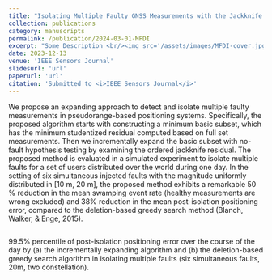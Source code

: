 ```yaml
---
title: "Isolating Multiple Faulty GNSS Measurements with the Jackknife Residual - An Incrementally Expanding Approach"
collection: publications
category: manuscripts
permalink: /publication/2024-03-01-MFDI
excerpt: "Some Description <br/><img src='/assets/images/MFDI-cover.jpg'  width = '500'>"
date: 2023-12-13
venue: 'IEEE Sensors Journal'
slidesurl: 'url'
paperurl: 'url'
citation: 'Submitted to <i>IEEE Sensors Journal</i>'
---
```


We propose an expanding approach to detect and isolate multiple faulty measurements in pseudorange-based positioning systems. Specifically, the proposed algorithm starts with constructing a minimum basic subset, which has the minimum studentized residual computed based on full set measurements. Then we incrementally expand the basic subset with no-fault hypothesis testing by examining the ordered jackknife residual. The proposed method is evaluated in a simulated experiment to isolate multiple faults for a set of users distributed over the world during one day. In the setting of six simultaneous injected faults with the magnitude uniformly distributed in [10 m, 20 m], the proposed method exhibits a remarkable 50 % reduction in the mean swamping event rate (healthy measurements are wrong excluded) and 38% reduction in the mean post-isolation positioning error, compared to the deletion-based greedy search method (Blanch, Walker, & Enge, 2015).

<span class="image fit"><img src="{{ 'assets/images/MFDI_compare.jpg' | relative_url }}" alt="" /></span>

99.5% percentile of post-isolation positioning error over the course of the day by (a) the incrementally expanding algorithm and (b) the deletion-based greedy search algorithm in isolating multiple faults (six simultaneous faults, 20m, two constellation).